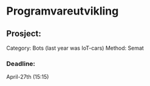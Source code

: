 # Programvareutvikling

## Prosject:
Category: Bots (last year was IoT-cars)
Method: Semat

### Deadline:
April-27th (15:15)
